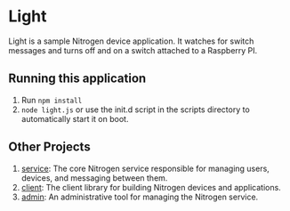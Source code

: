 # Light 

Light is a sample Nitrogen device application.  It watches for switch messages and turns off and on a switch attached to a Raspberry PI.

## Running this application

1. Run `npm install` 
2. `node light.js` or use the init.d script in the scripts directory to automatically start it on boot.

## Other Projects

1. [service](https://github.com/magentajs/service): The core Nitrogen service responsible for managing users, devices, and messaging between them.
2. [client](https://github.com/magentajs/client): The client library for building Nitrogen devices and applications.
3. [admin](https://github.com/magentajs/admin): An administrative tool for managing the Nitrogen service.
